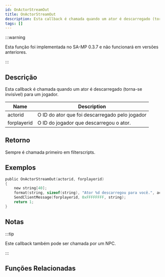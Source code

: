 ```yaml
---
id: OnActorStreamOut
title: OnActorStreamOut
description: Esta callback é chamada quando um ator é descarregado (torna-se invisível) para um jogador.
tags: []
---
```


:::warning

Esta função foi implementada no SA-MP 0.3.7 e não funcionará em versões anteriores.

:::

## Descrição

Esta callback é chamada quando um ator é descarregado (torna-se invisível) para um jogador.

| Name        | Description                                    |
| ----------- | ---------------------------------------------- |
| actorid     | O ID do ator que foi descarregado pelo jogador |
| forplayerid | O ID do jogador que descarregou o ator.        |

## Retorno

Sempre é chamada primeiro em filterscripts.

## Exemplos

```c
public OnActorStreamOut(actorid, forplayerid)
{
    new string[40];
    format(string, sizeof(string), "Ator %d descarregou para você.", actorid);
    SendClientMessage(forplayerid, 0xFFFFFFFF, string);
    return 1;
}
```

## Notas

:::tip

Este callback também pode ser chamada por um NPC.

:::

## Funções Relacionadas
